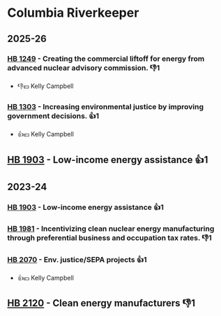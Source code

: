 # Columbia Riverkeeper
## 2025-26

### [HB 1249](/bill/2025-26/hb/1249/) - Creating the commercial liftoff for energy from advanced nuclear advisory commission.  👎1 
* 👎💵 Kelly Campbell

### [HB 1303](/bill/2025-26/hb/1303/) - Increasing environmental justice by improving government decisions. 👍1  
* 👍💵 Kelly Campbell

## [HB 1903](/bill/2025-26/hb/1903/) - Low-income energy assistance 👍1  

## 2023-24

### [HB 1903](/bill/2023-24/hb/1903/) - Low-income energy assistance 👍1  

### [HB 1981](/bill/2023-24/hb/1981/) - Incentivizing clean nuclear energy manufacturing through preferential business and occupation tax rates.  👎1 

### [HB 2070](/bill/2023-24/hb/2070/) - Env. justice/SEPA projects 👍1  
* 👍💵 Kelly Campbell

## [HB 2120](/bill/2023-24/hb/2120/) - Clean energy manufacturers  👎1 
